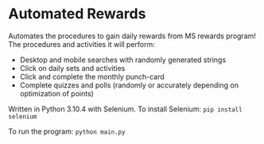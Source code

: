 # Automated Rewards
Automates the procedures to gain daily rewards from MS rewards program! The procedures and activities it will perform:

- Desktop and mobile searches with randomly generated strings
- Click on daily sets and activities
- Click and complete the monthly punch-card
- Complete quizzes and polls (randomly or accurately depending on optimization of points)

Written in Python 3.10.4 with Selenium. To install Selenium: ```pip install selenium```

To run the program: ```python main.py```
